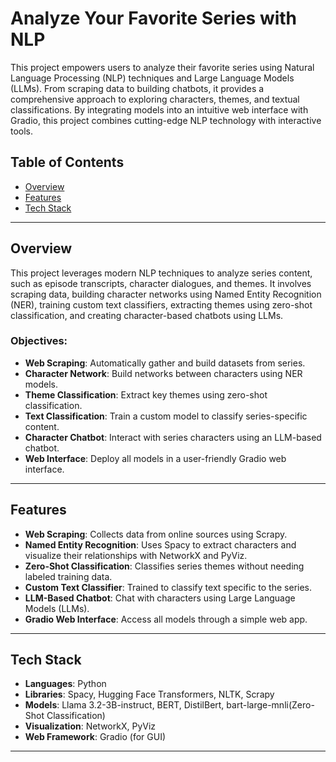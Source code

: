 # Analyze Your Favorite Series with NLP

This project empowers users to analyze their favorite series using Natural Language Processing (NLP) techniques and Large Language Models (LLMs). From scraping data to building chatbots, it provides a comprehensive approach to exploring characters, themes, and textual classifications. By integrating models into an intuitive web interface with Gradio, this project combines cutting-edge NLP technology with interactive tools.

## Table of Contents
- [Overview](#overview)
- [Features](#features)
- [Tech Stack](#tech-stack)

---

## Overview

This project leverages modern NLP techniques to analyze series content, such as episode transcripts, character dialogues, and themes. It involves scraping data, building character networks using Named Entity Recognition (NER), training custom text classifiers, extracting themes using zero-shot classification, and creating character-based chatbots using LLMs.

### Objectives:
- **Web Scraping**: Automatically gather and build datasets from series.
- **Character Network**: Build networks between characters using NER models.
- **Theme Classification**: Extract key themes using zero-shot classification.
- **Text Classification**: Train a custom model to classify series-specific content.
- **Character Chatbot**: Interact with series characters using an LLM-based chatbot.
- **Web Interface**: Deploy all models in a user-friendly Gradio web interface.

---

## Features

- **Web Scraping**: Collects data from online sources using Scrapy.
- **Named Entity Recognition**: Uses Spacy to extract characters and visualize their relationships with NetworkX and PyViz.
- **Zero-Shot Classification**: Classifies series themes without needing labeled training data.
- **Custom Text Classifier**: Trained to classify text specific to the series.
- **LLM-Based Chatbot**: Chat with characters using Large Language Models (LLMs).
- **Gradio Web Interface**: Access all models through a simple web app.

---

## Tech Stack

- **Languages**: Python
- **Libraries**: Spacy, Hugging Face Transformers, NLTK, Scrapy
- **Models**: Llama 3.2-3B-instruct, BERT, DistilBert, bart-large-mnli(Zero-Shot Classification)
- **Visualization**: NetworkX, PyViz
- **Web Framework**: Gradio (for GUI)

---
